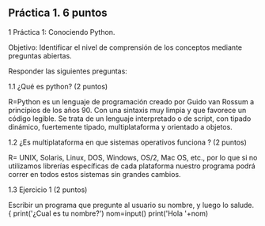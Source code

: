 ## Práctica 1. 6 puntos
1 Práctica 1: Conociendo Python.

Objetivo: Identificar el nivel de comprensión de los conceptos mediante preguntas
abiertas.

Responder las siguientes preguntas:

1.1 ¿Qué es python? (2 puntos)

R=Python es un lenguaje de programación creado por Guido van Rossum a principios
 de los años 90. Con una sintaxis muy limpia y que favorece un código legible. Se trata
 de un lenguaje interpretado o de script, con tipado dinámico, fuertemente tipado, multiplataforma y orientado a objetos.

1.2 ¿Es multiplataforma en que sistemas operativos funciona ? (2 puntos)

R= UNIX, Solaris, Linux, DOS, Windows, OS/2, Mac OS, etc., por lo que si no utilizamos librerías específicas
  de cada plataforma nuestro programa podrá correr en todos estos sistemas sin grandes cambios.

1.3 Ejercicio 1 (2 puntos)

Escribir un programa que pregunte al usuario su nombre, y luego lo salude.
{
     print('¿Cual es tu nombre?')
     nom=input()
     print('Hola '+nom)
